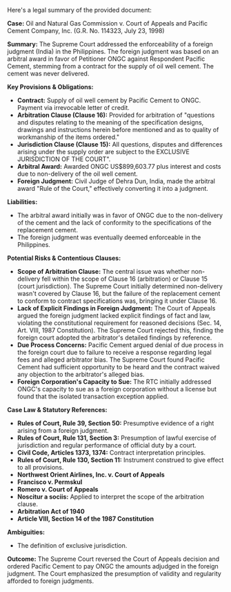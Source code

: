Here's a legal summary of the provided document:

**Case:** Oil and Natural Gas Commission v. Court of Appeals and Pacific Cement Company, Inc. (G.R. No. 114323, July 23, 1998)

**Summary:** The Supreme Court addressed the enforceability of a foreign judgment (India) in the Philippines. The foreign judgment was based on an arbitral award in favor of Petitioner ONGC against Respondent Pacific Cement, stemming from a contract for the supply of oil well cement. The cement was never delivered.

**Key Provisions & Obligations:**

*   **Contract:** Supply of oil well cement by Pacific Cement to ONGC. Payment via irrevocable letter of credit.
*   **Arbitration Clause (Clause 16):** Provided for arbitration of "questions and disputes relating to the meaning of the specification designs, drawings and instructions herein before mentioned and as to quality of workmanship of the items ordered."
*   **Jurisdiction Clause (Clause 15):** All questions, disputes and differences arising under the supply order are subject to the EXCLUSIVE JURISDICTION OF THE COURT".
*   **Arbitral Award:** Awarded ONGC US$899,603.77 plus interest and costs due to non-delivery of the oil well cement.
*   **Foreign Judgment:** Civil Judge of Dehra Dun, India, made the arbitral award "Rule of the Court," effectively converting it into a judgment.

**Liabilities:**

*   The arbitral award initially was in favor of ONGC due to the non-delivery of the cement and the lack of conformity to the specifications of the replacement cement.
*   The foreign judgment was eventually deemed enforceable in the Philippines.

**Potential Risks & Contentious Clauses:**

*   **Scope of Arbitration Clause:** The central issue was whether non-delivery fell within the scope of Clause 16 (arbitration) or Clause 15 (court jurisdiction). The Supreme Court initially determined non-delivery wasn't covered by Clause 16, but the failure of the replacement cement to conform to contract specifications was, bringing it under Clause 16.
*   **Lack of Explicit Findings in Foreign Judgment:** The Court of Appeals argued the foreign judgment lacked explicit findings of fact and law, violating the constitutional requirement for reasoned decisions (Sec. 14, Art. VIII, 1987 Constitution). The Supreme Court rejected this, finding the foreign court adopted the arbitrator's detailed findings by reference.
*   **Due Process Concerns:** Pacific Cement argued denial of due process in the foreign court due to failure to receive a response regarding legal fees and alleged arbitrator bias. The Supreme Court found Pacific Cement had sufficient opportunity to be heard and the contract waived any objection to the arbitrator's alleged bias.
*   **Foreign Corporation's Capacity to Sue:** The RTC initially addressed ONGC's capacity to sue as a foreign corporation without a license but found that the isolated transaction exception applied.

**Case Law & Statutory References:**

*   **Rules of Court, Rule 39, Section 50:** Presumptive evidence of a right arising from a foreign judgment.
*   **Rules of Court, Rule 131, Section 3:** Presumption of lawful exercise of jurisdiction and regular performance of official duty by a court.
*   **Civil Code, Articles 1373, 1374:** Contract interpretation principles.
*   **Rules of Court, Rule 130, Section 11:** Instrument construed to give effect to all provisions.
*   **Northwest Orient Airlines, Inc. v. Court of Appeals**
*   **Francisco v. Permskul**
*   **Romero v. Court of Appeals**
*   **Noscitur a sociis:** Applied to interpret the scope of the arbitration clause.
*   **Arbitration Act of 1940**
*   **Article VIII, Section 14 of the 1987 Constitution**

**Ambiguities:**

*   The definition of exclusive jurisdiction.

**Outcome:** The Supreme Court reversed the Court of Appeals decision and ordered Pacific Cement to pay ONGC the amounts adjudged in the foreign judgment. The Court emphasized the presumption of validity and regularity afforded to foreign judgments.
